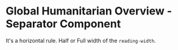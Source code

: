 Global Humanitarian Overview - Separator Component
==================================================

It's a horizontal rule. Half or Full width of the `reading-width`.
